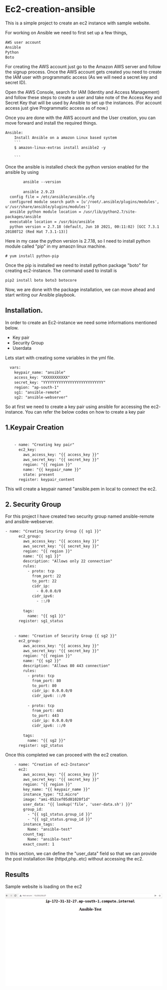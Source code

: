 # Ec2-creation-ansible

This is a simple project to create an ec2 instance with sample website.

For working on Ansible we need to first set up a few things,

    AWS user account
    Ansible
    Python
    Boto

For creating the AWS account just go to the Amazon AWS server and follow the signup process.
Once the AWS account gets created you need to create the IAM user with programmatic access (As we will need a secret key and secret ID).

Open the AWS Console, search for IAM (Identity and Access Management) and follow these steps to create a user and take note of the Access Key and Secret Key that will be used by Ansible to set up the instances. (For account access just give Programmatic access as of now.)

Once you are done with the AWS account and the User creation, you can move forward and install the required things.

    Ansible:
        Install Ansible on a amazon Linux based system
        ```
        $ amazon-linux-extras install ansible2 -y
        
        ```
 Once the ansible is installed check the python version enabled for the ansible by using
        
```
        ansible --version
        
        ansible 2.9.23
  config file = /etc/ansible/ansible.cfg
  configured module search path = [u'/root/.ansible/plugins/modules', u'/usr/share/ansible/plugins/modules']
  ansible python module location = /usr/lib/python2.7/site-packages/ansible
  executable location = /usr/bin/ansible
  python version = 2.7.18 (default, Jun 10 2021, 00:11:02) [GCC 7.3.1 20180712 (Red Hat 7.3.1-13)]
```
 Here in my case the python version is 2.7.18, so I need to install python module called "pip" in my amaozn linux machine.
 ```
 # yum install python-pip
 ```
 Once the pip is installed we need to install python package "boto" for creating ec2-instance. The command used to install is 
     
 ```
 pip2 install boto boto3 botocore
 ```

Now, we are done with the package installation, we can move ahead and start writing our Ansible playbook.

## Installation.

In order to create an Ec2-instance we need some informations mentioned below.
- Key pair
- Security Group
- Userdata

Lets start with creating some variables in the yml file.

```
  vars:
    keypair_name: "ansible"      
    access_key: "XXXXXXXXXXX"
    secret_key: "YYYYYYYYYYYYYYYYYYYYYYYYYYY"
    region: "ap-south-1"
    sg1: "ansible-remote"
    sg2: "ansible-webserver"
```
 So at first we need to create a key pair using ansible for accessing the ec2- instance. You can refer the below codes on how to create a key pair
## 1.Keypair Creation

```

    - name: "Creating key pair"
      ec2_key:
        aws_access_key: "{{ access_key }}"
        aws_secret_key: "{{ secret_key }}"
        region: "{{ region }}"
        name: "{{ keypair_name }}"
        state: present
      register: keypair_content
```
This will create a keypair named "ansible.pem in local to connect the ec2.

## 2. Security Group

For this project I have created two security group named ansible-remote and ansible-webserver.

```
- name: "Creating Security Group {{ sg1 }}"
      ec2_group:
        aws_access_key: "{{ access_key }}"
        aws_secret_key: "{{ secret_key }}"
        region: "{{ region }}"
        name: "{{ sg1 }}"
        description: "Allows only 22 connection"
        rules:
          - proto: tcp
            from_port: 22
            to_port: 22
            cidr_ip:
              - 0.0.0.0/0
            cidr_ipv6:
              - ::/0

        tags:
          name: "{{ sg1 }}"
      register: sg1_status


    - name: "Creation of Security Group {{ sg2 }}"
      ec2_group:
        aws_access_key: "{{ access_key }}"
        aws_secret_key: "{{ secret_key }}"
        region: "{{ region }}"
        name: "{{ sg2 }}"
        description: "Allows 80 443 connection"
        rules:
          - proto: tcp
            from_port: 80
            to_port: 80
            cidr_ip: 0.0.0.0/0
            cidr_ipv6: ::/0

          - proto: tcp
            from_port: 443
            to_port: 443
            cidr_ip: 0.0.0.0/0
            cidr_ipv6: ::/0

        tags:
          name: "{{ sg2 }}"
      register: sg2_status
```

Once this completed we can proceed with the ec2 creation.

```
    - name: "Creation of ec2-Instance"
      ec2:
        aws_access_key: "{{ access_key }}"
        aws_secret_key: "{{ secret_key }}"
        region: "{{ region }}"
        key_name: "{{ keypair_name }}"
        instance_type: "t2.micro"
        image: "ami-052cef05d01020f1d"
        user_data: "{{ lookup('file', 'user-data.sh') }}"
        group_id:
          - "{{ sg1_status.group_id }}"
          - "{{ sg2_status.group_id }}"
        instance_tags:
          Name: "ansible-test"
        count_tag:
          Name: "ansible-test"
        exact_count: 1
```
In this section, we can define the "user_data" field so that we can provide the post installation like (httpd,php..etc) without accessing the ec2.





## Results

Sample website is loading on the ec2

![image](https://github.com/Ismailpb/ec2-creation-ansible/blob/1c4358ebb69164c533d3aad011aa1673bfc41d92/Screenshot%20from%202022-01-08%2003-28-04.png)
